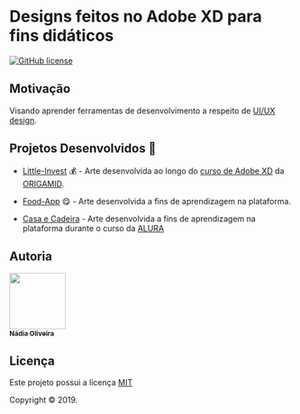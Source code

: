 # Designs feitos no Adobe XD para fins didáticos
[![GitHub license](https://img.shields.io/github/license/Naereen/StrapDown.js.svg)](https://github.com/NadiaOliver/Recriando-Designs-com-Adobe-XD/blob/master/LICENSE)

## Motivação

Visando aprender ferramentas de desenvolvimento a respeito de [UI/UX design](https://www.raffcom.com.br/blog/qual-a-diferenca-entre-ux-e-ui/).

## Projetos Desenvolvidos :rocket:
* [Little-Invest](https://github.com/NadiaaOliverr/Recriando-Designs-com-Adobe-XD/blob/master/Little-invest/img/little-invest.pdf) :moneybag: - Arte desenvolvida ao longo do [curso de Adobe XD](https://www.youtube.com/playlist?list=PL9rc_FjKlX3-K25DZVcNlsVDItg9OlZiW) da [ORIGAMID](https://www.origamid.com/). 

* [Food-App](https://github.com/NadiaaOliverr/Recriando-Designs-com-Adobe-XD/blob/master/Food%20App/img/food_app.pdf) :yum: - Arte desenvolvida a fins de aprendizagem na plataforma.

* [Casa e Cadeira]() - Arte desenvolvida a fins de aprendizagem na plataforma durante o curso da [ALURA](https://alura.com.br)


## Autoria

[<img src="https://avatars0.githubusercontent.com/u/41811634?s=460&v=4" width="100px;"/><br/><sub><b>Nádia Oliveira</b></sub>](https://github.com/NadiaOliver)<br />




## Licença


Este projeto possui a licença <a href="https://github.com/NadiaOliver/Recriando-Designs-com-Adobe-XD/blob/master/LICENSE" target="_blank">MIT</a>

Copyright © 2019.
